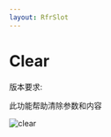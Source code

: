 ```yaml
---
layout: RfrSlot
---
```


# Clear

版本要求: <Badge text="2022.2.6" />

此功能帮助清除参数和内容

![clear](/img/2022.2.6/clear.png)
